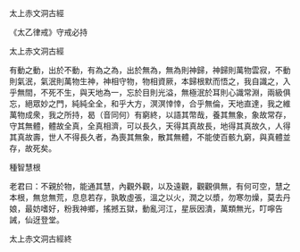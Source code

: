 太上赤文洞古經

《太乙律戒》守戒必持

太上赤文洞古經

有動之動，出於不動，有為之為，出於無為，無為則神歸，神歸則萬物雲寂，不動則氣泯，氣泯則萬物生神，神相守物，物相資厥，本歸根默而悟之，我自識之，入乎無間，不死不生，與天地為一，忘於目則光溢，無極泯於耳則心識常淵，兩級俱忘，絕眾妙之門，純純全全，和乎大方，溟溟悻悻，合乎無倫，天地直達，我之維萬物成衆，我之所持，曷（音同何）有窮終，以語其幣哉，養其無象，象故常存，守其無體，體故全真，全真相濟，可以長久，天得其真故長，地得其真故久，人得其真故壽，世人不得長久者，為喪其無象，散其無體，不能使百骸九窮，與真體並存，故死矣。

種智慧根

老君曰：不親於物，能通其慧，內觀外觀，以及遠觀，觀觀俱無，有何可空，慧之本根，無怠無荒，息息若存，孰敢虛張，溫之以火，潤之以漿，勿寒勿燥，莫去丹娘，最妨嗜好，粉我神鄉，搖撼五獄，動亂河江，星辰因潰，萬類無光，叮嚀告誡，仙迓登堂。

太上赤文洞古經終
